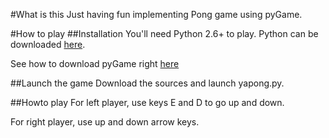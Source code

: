 #What is this
Just having fun implementing Pong game using pyGame.

#How to play
##Installation
You'll need Python 2.6+ to play. Python can be downloaded [here](http://www.python.org).

See how to download pyGame right [here](http://www.pygame.org/news.html)

##Launch the game
Download the sources and launch yapong.py.

##Howto play
For left player, use keys E and D to go up and down.

For right player, use up and down arrow keys.
